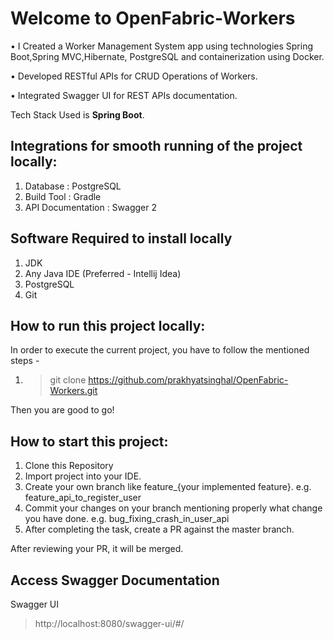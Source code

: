 # Welcome to OpenFabric-Workers

• I Created a Worker Management System app using technologies Spring Boot,Spring MVC,Hibernate, PostgreSQL and containerization using Docker.

• Developed RESTful APIs for CRUD Operations of Workers.

• Integrated Swagger UI for REST APIs documentation.


Tech Stack Used
is **Spring Boot**.

## Integrations for smooth running of the project locally:

1. Database : PostgreSQL
2. Build Tool : Gradle
3. API Documentation : Swagger 2

## Software Required to install locally

1. JDK
2. Any Java IDE (Preferred - Intellij Idea)
3. PostgreSQL
4. Git

## How to run this project locally:

In order to execute the current project, you have to follow the mentioned steps -

1. > git clone https://github.com/prakhyatsinghal/OpenFabric-Workers.git

Then you are good to go!

## How to start this project:

1. Clone this Repository
2. Import project into your IDE.
3. Create your own branch like feature_{your implemented feature}. e.g. feature_api_to_register_user
4. Commit your changes on your branch mentioning properly what change you have done. e.g. bug_fixing_crash_in_user_api
5. After completing the task, create a PR against the master branch.

After reviewing your PR, it will be merged.


## Access Swagger Documentation

Swagger UI
> http://localhost:8080/swagger-ui/#/
